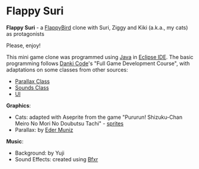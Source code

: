 # Flappy Suri

**Flappy Suri** - a [FlappyBird](https://en.wikipedia.org/wiki/Flappy_Bird) clone with Suri, Ziggy and Kiki (a.k.a., my cats) as protagonists 

Please, enjoy!

This mini game clone was programmed using [Java](https://en.wikipedia.org/wiki/Java_(programming_language)) in [Eclipse IDE](https://www.eclipse.org/ide/). 
The basic programming follows [Danki Code](https://cursos.dankicode.com/)'s "Full Game Development Course", with adaptations on some classes from other sources:

- [Parallax Class](https://www.youtube.com/watch?v=57yuUYY0l1Q&t=191s)
- [Sounds Class](https://www.youtube.com/watch?v=gzZhjJz3BS0)
- [UI](https://stackoverflow.com/questions/21418365/java-displaying-score-with-image-digits)

**Graphics**:

- Cats: adapted with Aseprite from the game "Pururun! Shizuku-Chan Meiro No Mori No Doubutsu Tachi" - [sprites](https://www.spriters-resource.com/ds_dsi/pururun1/sheet/45374/)
- Parallax: by [Eder Muniz](https://edermunizz.itch.io/free-pixel-art-hill)

**Music**:

- Background: by Yuji
- Sound Effects: created using [Bfxr](https://www.bfxr.net/)
